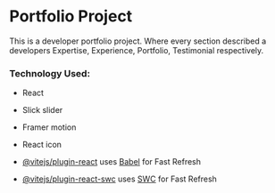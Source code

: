 # Portfolio Project

This is a developer portfolio project. Where every section described a developers Expertise, Experience, Portfolio, Testimonial respectively. 

### Technology Used:
- React
- Slick slider
- Framer motion
- React icon

- [@vitejs/plugin-react](https://github.com/vitejs/vite-plugin-react/blob/main/packages/plugin-react/README.md) uses [Babel](https://babeljs.io/) for Fast Refresh
- [@vitejs/plugin-react-swc](https://github.com/vitejs/vite-plugin-react-swc) uses [SWC](https://swc.rs/) for Fast Refresh
